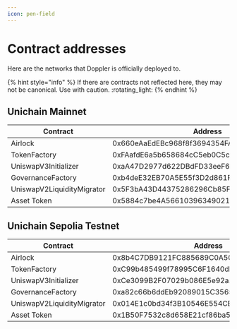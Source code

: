 ```yaml
---
icon: pen-field
---
```


# Contract addresses

Here are the networks that Doppler is officially deployed to.

{% hint style="info" %}
If there are contracts not reflected here, they may not be canonical. Use with caution. :rotating\_light:
{% endhint %}

## Unichain Mainnet

<table><thead><tr><th width="280">Contract</th><th>Address</th></tr></thead><tbody><tr><td>Airlock</td><td>0x660eAaEdEBc968f8f3694354FA8EC0b4c5Ba8D12</td></tr><tr><td>TokenFactory</td><td>0xFAafdE6a5b658684cC5eb0C5c2c755B00A246F45</td></tr><tr><td>UniswapV3Initializer</td><td>0xaA47D2977d622DBdFD33eeF6a8276727c52EB4e5</td></tr><tr><td>GovernanceFactory  </td><td>0xb4deE32EB70A5E55f3D2d861F49Fb3D79f7a14d9</td></tr><tr><td>UniswapV2LiquidityMigrator </td><td>0x5F3bA43D44375286296Cb85F1EA2EBfa25dde731</td></tr><tr><td>Asset Token</td><td>0x5884c7be4A56610396349021A68c1b859B593B69</td></tr></tbody></table>

## Unichain Sepolia Testnet

<table><thead><tr><th width="280">Contract</th><th>Address</th></tr></thead><tbody><tr><td>Airlock</td><td>0x8b4C7DB9121FC885689C0A50D5a1429F15AEc2a0</td></tr><tr><td>TokenFactory</td><td>0xC99b485499f78995C6F1640dbB1413c57f8BA684</td></tr><tr><td>UniswapV3Initializer</td><td>0xCe3099B2F07029b086E5e92a1573C5f5A3071783</td></tr><tr><td>GovernanceFactory  </td><td>0xa82c66b6ddEb92089015C3565E05B5c9750b2d4B</td></tr><tr><td>UniswapV2LiquidityMigrator </td><td>0x014E1c0bd34f3B10546E554CB33B3293fECDD056</td></tr><tr><td>Asset Token</td><td>0x1B50F7532c8d658E21cf86ba5875F1D6461FB1C0</td></tr></tbody></table>
